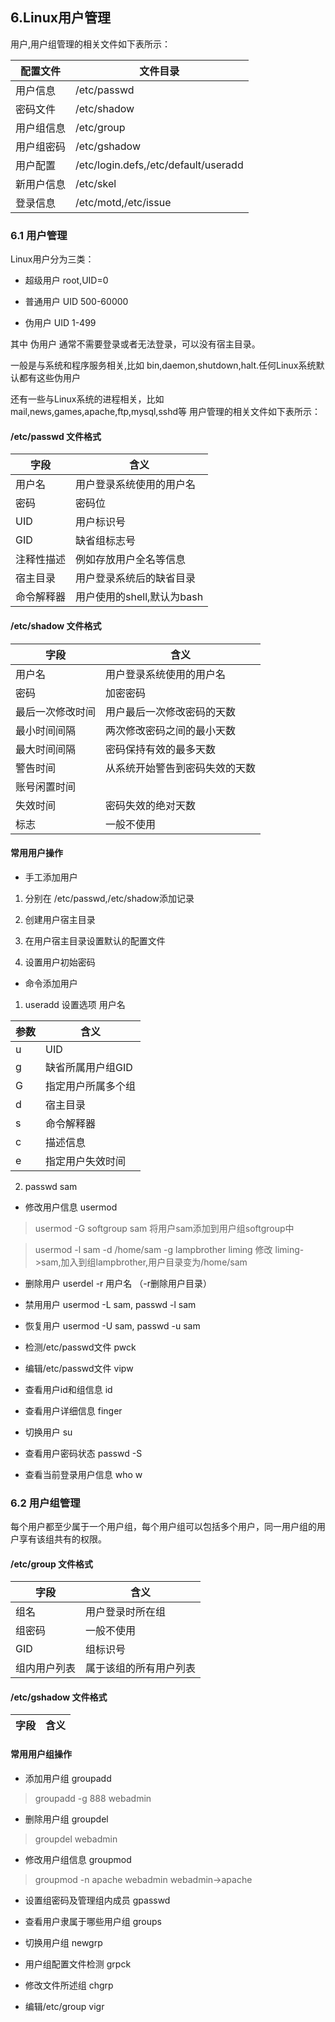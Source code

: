 ## 6.Linux用户管理

用户,用户组管理的相关文件如下表所示：

|配置文件|文件目录|
|------|------|
|用户信息|/etc/passwd|
|密码文件|/etc/shadow|
|用户组信息|/etc/group|
|用户组密码|/etc/gshadow|
|用户配置|/etc/login.defs,/etc/default/useradd|
|新用户信息|/etc/skel|
|登录信息|/etc/motd,/etc/issue|

### 6.1 用户管理

Linux用户分为三类：

* 超级用户 root,UID=0

* 普通用户 UID 500-60000

* 伪用户 UID 1-499

其中 伪用户 通常不需要登录或者无法登录，可以没有宿主目录。

一般是与系统和程序服务相关,比如 bin,daemon,shutdown,halt.任何Linux系统默认都有这些伪用户

还有一些与Linux系统的进程相关，比如 mail,news,games,apache,ftp,mysql,sshd等
用户管理的相关文件如下表所示：


#### **/etc/passwd 文件格式**

|字段|含义|
|------|------|
|用户名|用户登录系统使用的用户名|
|密码|密码位|
|UID|用户标识号|
|GID|缺省组标志号|
|注释性描述|例如存放用户全名等信息|
|宿主目录|用户登录系统后的缺省目录|
|命令解释器|用户使用的shell,默认为bash|

####  **/etc/shadow 文件格式**

|字段|含义|
|------|------|
|用户名|用户登录系统使用的用户名|
|密码|加密密码|
|最后一次修改时间|用户最后一次修改密码的天数|
|最小时间间隔|两次修改密码之间的最小天数|
|最大时间间隔|密码保持有效的最多天数|
|警告时间|从系统开始警告到密码失效的天数|
|账号闲置时间||
|失效时间|密码失效的绝对天数|
|标志|一般不使用|

#### 常用用户操作

* 手工添加用户

1. 分别在 /etc/passwd,/etc/shadow添加记录

2. 创建用户宿主目录

3. 在用户宿主目录设置默认的配置文件

4. 设置用户初始密码

* 命令添加用户

1. useradd 设置选项 用户名 

|参数|含义|
|------|------|
|u|UID|
|g|缺省所属用户组GID|
|G|指定用户所属多个组|
|d|宿主目录|
|s|命令解释器|
|c|描述信息|
|e|指定用户失效时间|

2. passwd sam


* 修改用户信息 usermod

> usermod -G softgroup sam 将用户sam添加到用户组softgroup中

> usermod -l sam -d /home/sam -g lampbrother liming 修改 liming->sam,加入到组lampbrother,用户目录变为/home/sam

* 删除用户 userdel -r 用户名 （-r删除用户目录）

* 禁用用户 usermod -L sam, passwd -l sam

* 恢复用户 usermod -U sam, passwd -u sam
* 检测/etc/passwd文件 pwck

* 编辑/etc/passwd文件 vipw

* 查看用户id和组信息 id

* 查看用户详细信息 finger

* 切换用户 su

* 查看用户密码状态 passwd -S

* 查看当前登录用户信息 who w

### 6.2 用户组管理

每个用户都至少属于一个用户组，每个用户组可以包括多个用户，同一用户组的用户享有该组共有的权限。

####  **/etc/group 文件格式**

|字段|含义|
|------|------|
|组名|用户登录时所在组|
|组密码|一般不使用|
|GID|组标识号|
|组内用户列表|属于该组的所有用户列表|


####  **/etc/gshadow 文件格式**

|字段|含义|
|------|------|


#### 常用用户组操作

* 添加用户组 groupadd

> groupadd -g 888 webadmin

* 删除用户组 groupdel

> groupdel webadmin

* 修改用户组信息 groupmod

> groupmod -n apache webadmin  webadmin->apache

* 设置组密码及管理组内成员 gpasswd

* 查看用户隶属于哪些用户组 groups

* 切换用户组 newgrp

* 用户组配置文件检测 grpck

* 修改文件所述组 chgrp

* 编辑/etc/group vigr
